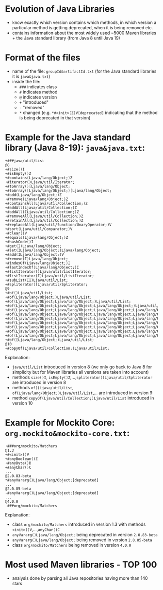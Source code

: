 # Evolution of Java Libraries
- know exactly which version contains which methods, in which version a particular method is
getting deprecated, when it is being removed etc.
- contains information about the most widely used ~5000 Maven libraries + the Java standard
library (from Java 8 until Java 19)

# Format of the files
- name of the file: `groupId&artifactId.txt` (for the Java standard libraries it is `java&java.txt`)
- inside the file:
  - `###` indicates class
  - `#` indicates method
  - `@` indicates version
  - `+` "introduced"
  - `-` "removed"
  - `*` changed (e.g. `*#<init>(Z)V[deprecated]` indicating that the method is being deprecated in that version)

# Example for the Java standard library (Java 8-19): `java&java.txt`:
```
+###java/util/List
@8
+#size()I
+#isEmpty()Z
+#contains(Ljava/lang/Object;)Z
+#iterator()Ljava/util/Iterator;
+#toArray()[Ljava/lang/Object;
+#toArray([Ljava/lang/Object;)[Ljava/lang/Object;
+#add(Ljava/lang/Object;)Z
+#remove(Ljava/lang/Object;)Z
+#containsAll(Ljava/util/Collection;)Z
+#addAll(Ljava/util/Collection;)Z
+#addAll(ILjava/util/Collection;)Z
+#removeAll(Ljava/util/Collection;)Z
+#retainAll(Ljava/util/Collection;)Z
+#replaceAll(Ljava/util/function/UnaryOperator;)V
+#sort(Ljava/util/Comparator;)V
+#clear()V
+#equals(Ljava/lang/Object;)Z
+#hashCode()I
+#get(I)Ljava/lang/Object;
+#set(ILjava/lang/Object;)Ljava/lang/Object;
+#add(ILjava/lang/Object;)V
+#remove(I)Ljava/lang/Object;
+#indexOf(Ljava/lang/Object;)I
+#lastIndexOf(Ljava/lang/Object;)I
+#listIterator()Ljava/util/ListIterator;
+#listIterator(I)Ljava/util/ListIterator;
+#subList(II)Ljava/util/List;
+#spliterator()Ljava/util/Spliterator;
@9
+#of()Ljava/util/List;
+#of(Ljava/lang/Object;)Ljava/util/List;
+#of(Ljava/lang/Object;Ljava/lang/Object;)Ljava/util/List;
+#of(Ljava/lang/Object;Ljava/lang/Object;Ljava/lang/Object;)Ljava/util/List;
+#of(Ljava/lang/Object;Ljava/lang/Object;Ljava/lang/Object;Ljava/lang/Object;)Ljava/util/List;
+#of(Ljava/lang/Object;Ljava/lang/Object;Ljava/lang/Object;Ljava/lang/Object;Ljava/lang/Object;)Ljava/util/List;
+#of(Ljava/lang/Object;Ljava/lang/Object;Ljava/lang/Object;Ljava/lang/Object;Ljava/lang/Object;Ljava/lang/Object;)Ljava/util/List;
+#of(Ljava/lang/Object;Ljava/lang/Object;Ljava/lang/Object;Ljava/lang/Object;Ljava/lang/Object;Ljava/lang/Object;Ljava/lang/Object;)Ljava/util/List;
+#of(Ljava/lang/Object;Ljava/lang/Object;Ljava/lang/Object;Ljava/lang/Object;Ljava/lang/Object;Ljava/lang/Object;Ljava/lang/Object;Ljava/lang/Object;)Ljava/util/List;
+#of(Ljava/lang/Object;Ljava/lang/Object;Ljava/lang/Object;Ljava/lang/Object;Ljava/lang/Object;Ljava/lang/Object;Ljava/lang/Object;Ljava/lang/Object;Ljava/lang/Object;)Ljava/util/List;
+#of(Ljava/lang/Object;Ljava/lang/Object;Ljava/lang/Object;Ljava/lang/Object;Ljava/lang/Object;Ljava/lang/Object;Ljava/lang/Object;Ljava/lang/Object;Ljava/lang/Object;Ljava/lang/Object;)Ljava/util/List;
+#of([Ljava/lang/Object;)Ljava/util/List;
@10
+#copyOf(Ljava/util/Collection;)Ljava/util/List;
```


Explanation: 
- `java/util/List` introduced in version 8 (we only go back to Java 8 for simplicity but for Maven libraries all versions are taken into account)
- methods `size()I`, `isEmpty()Z`,...,`spliterator()Ljava/util/Spliterator` are introduced in version 8
- methods `of()Ljava/util/List`, `of(Ljava/lang/Object;)Ljava/util/List`,... are introduced in version 9
- method `copyOf(Ljava/util/Collection;)Ljava/util/List` introduced in version 10

# Example for Mockito Core: `org.mockito&mockito-core.txt`:
```
+###org/mockito/Matchers
@1.3
+#<init>()V
+#anyBoolean()Z
+#anyByte()B
+#anyChar()C
...
@2.0.83-beta
*#anyVararg()Ljava/lang/Object;[deprecated]
...
@2.0.85-beta
-#anyVararg()Ljava/lang/Object;[deprecated]
...
@4.0.0
-###org/mockito/Matchers
```

Explanation:
- class `org/mockito/Matchers` introduced in version 1.3 with methods `<init>()V`,...,`anyChar()C`
- `anyVararg()Ljava/lang/Object;` being deprecated in version `2.0.83-beta`
- `anyVararg()Ljava/lang/Object;` being removed in version `2.0.85-beta`
- class `org/mockito/Matchers` being removed in version `4.0.0`

# Most used Maven libraries - TOP 100
- analysis done by parsing all Java repositories having more than 140 stars


